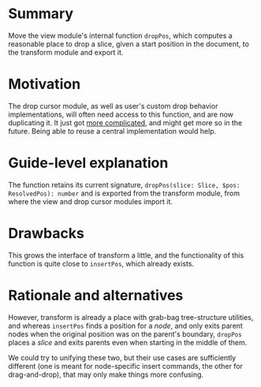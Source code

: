 # Summary

Move the view module's internal function `dropPos`, which computes a reasonable place to drop a slice, given a start position in the document, to the transform module and export it.

# Motivation

The drop cursor module, as well as user's custom drop behavior implementations, will often need access to this function, and are now duplicating it. It just got [more complicated](https://github.com/ProseMirror/prosemirror-view/commit/bc52d3dea74fc6c6b17d52e9cf44d0d38ddc8605), and might get more so in the future. Being able to reuse a central implementation would help.

# Guide-level explanation

The function retains its current signature, `dropPos(slice: Slice, $pos: ResolvedPos): number` and is exported from the transform module, from where the view and drop cursor modules import it.

# Drawbacks

This grows the interface of transform a little, and the functionality of this function is quite close to `insertPos`, which already exists.

# Rationale and alternatives

However, transform is already a place with grab-bag tree-structure utilities, and whereas `insertPos` finds a position for a _node_, and only exits parent nodes when the original position was on the parent's boundary, `dropPos` places a _slice_ and exits parents even when starting in the middle of them.

We could try to unifying these two, but their use cases are sufficiently different (one is meant for node-specific insert commands, the other for drag-and-drop), that may only make things more confusing.
